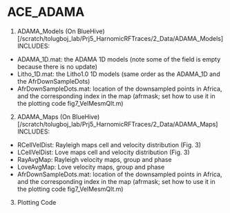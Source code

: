 # ACE_ADAMA

1. ADAMA_Models (On BlueHive) [/scratch/tolugboj_lab/Prj5_HarnomicRFTraces/2_Data/ADAMA_Models]
INCLUDES:
* ADAMA_1D.mat: the ADAMA 1D models (note some of the field is empty because there is no update)
* Litho_1D.mat: the Litho1.0 1D models (same order as the ADAMA_1D and the AfrDownSampleDots)
* AfrDownSampleDots.mat: location of the downsampled points in Africa, and the corresponding index in the map (afrmask; set how to use it in the plotting code fig7_VelMesmQlt.m) 

2. ADAMA_Maps  (On BlueHive) [/scratch/tolugboj_lab/Prj5_HarnomicRFTraces/2_Data/ADAMA_Maps]
INCLUDES:
* RCellVelDist: Rayleigh maps cell and velocity distribution (Fig. 3)
* LCellVelDist: Love maps cell and velocity distribution (Fig. 3)
* RayAvgMap: Rayleigh velocity maps, group and phase
* LoveAvgMap: Love velocity maps, group and phase
* AfrDownSampleDots.mat: location of the downsampled points in Africa, and the corresponding index in the map (afrmask; set how to use it in the plotting code fig7_VelMesmQlt.m) 

3. Plotting Code 
